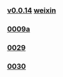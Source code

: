 ### [v0.0.14](https://github.com/littleflute/BeautifulLover/edit/master/README.md) [weixin](https://littleflute.github.io/weixin) 
 
### [0009a](0009a)
### [0029](0029)
### [0030](0030)
